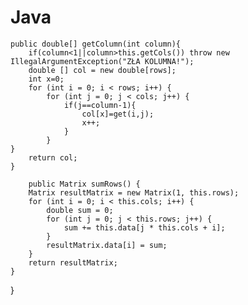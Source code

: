 # Java
    public double[] getColumn(int column){
        if(column<1||column>this.getCols()) throw new IllegalArgumentException("ZŁA KOLUMNA!");
        double [] col = new double[rows];
        int x=0;
        for (int i = 0; i < rows; i++) {
            for (int j = 0; j < cols; j++) {
                if(j==column-1){
                    col[x]=get(i,j);
                    x++;
                }
            }
    }
        return col;
    }
    
        public Matrix sumRows() {
        Matrix resultMatrix = new Matrix(1, this.rows);
        for (int i = 0; i < this.cols; i++) {
            double sum = 0;
            for (int j = 0; j < this.rows; j++) {
                sum += this.data[j * this.cols + i];
            }
            resultMatrix.data[i] = sum;
        }
        return resultMatrix;
    }
}
